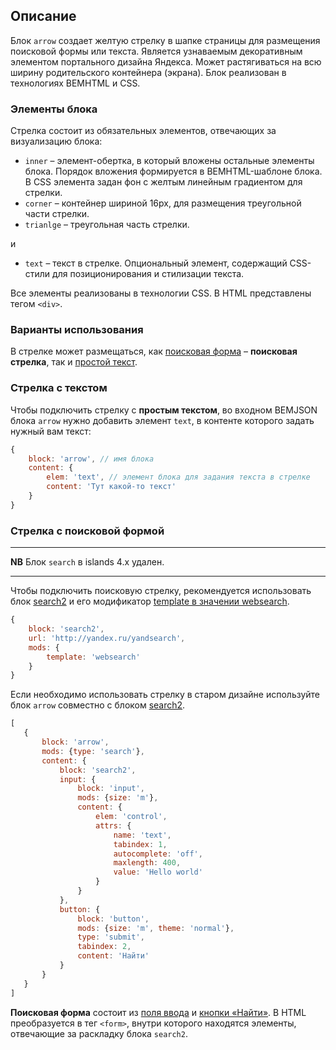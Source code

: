 ## Описание

Блок `arrow` создает желтую стрелку в шапке страницы для размещения поисковой формы или текста. Является узнаваемым декоративным элементом портального дизайна Яндекса. Может растягиваться на всю ширину родительского контейнера (экрана).
Блок реализован в технологиях BEMHTML и CSS.

### Элементы блока

Стрелка состоит из обязательных элементов, отвечающих за визуализацию блока:

* `inner` – элемент-обертка, в который вложены остальные элементы блока. Порядок вложения формируется в BEMHTML-шаблоне блока. В CSS элемента задан фон с желтым линейным градиентом для стрелки.
* `corner` – контейнер шириной 16px, для размещения треугольной части стрелки.
* `trianlge` – треугольная часть стрелки.

и
* `text` – текст в стрелке. Опциональный элемент, содержащий CSS-стили для позиционирования и стилизации текста.

Все элементы реализованы в технологии CSS. В HTML представлены тегом `<div>`.

### Варианты использования
В стрелке может размещаться, как [поисковая форма](#arrow_find) – **поисковая стрелка**, так и [простой текст](#arrow_text).

<a name="arrow_text"></a>
### Стрелка с текстом

Чтобы подключить стрелку с **простым текстом**, во входном BEMJSON блока `arrow` нужно добавить элемент `text`, в контенте которого задать нужный вам текст:

```js
{
    block: 'arrow', // имя блока
    content: {
        elem: 'text', // элемент блока для задания текста в стрелке
        content: 'Тут какой-то текст'
    }
}
```

<a name="arrow_find"></a>
### Стрелка с поисковой формой

---
**NB** Блок `search` в islands 4.x  удален.

---

Чтобы подключить поисковую стрелку, рекомендуется использовать блок [search2](../search2/searh2.ru.md) и его модификатор [template в значении websearch](../search2/#Модификаторы-блока-28).

```js
{
    block: 'search2',
    url: 'http://yandex.ru/yandsearch',
    mods: {
        template: 'websearch'
    }
}
```

Если необходимо использовать стрелку в старом дизайне используйте блок `arrow` совместно с блоком [search2](../search2/searh2.ru.md).

 ```js
[
    {
        block: 'arrow',
        mods: {type: 'search'},
        content: {
            block: 'search2',
            input: {
                block: 'input',
                mods: {size: 'm'},
                content: {
                    elem: 'control',
                    attrs: {
                        name: 'text',
                        tabindex: 1,
                        autocomplete: 'off',
                        maxlength: 400,
                        value: 'Hello world'
                    }
                }
            },
            button: {
                block: 'button',
                mods: {size: 'm', theme: 'normal'},
                type: 'submit',
                tabindex: 2,
                content: 'Найти'
            }
        }
    }
]
 ```

**Поисковая форма** состоит из [поля ввода](./input.html) и [кнопки «Найти»](./button.html). В HTML преобразуется в тег `<form>`, внутри которого находятся элементы, отвечающие за раскладку блока `search2`.
